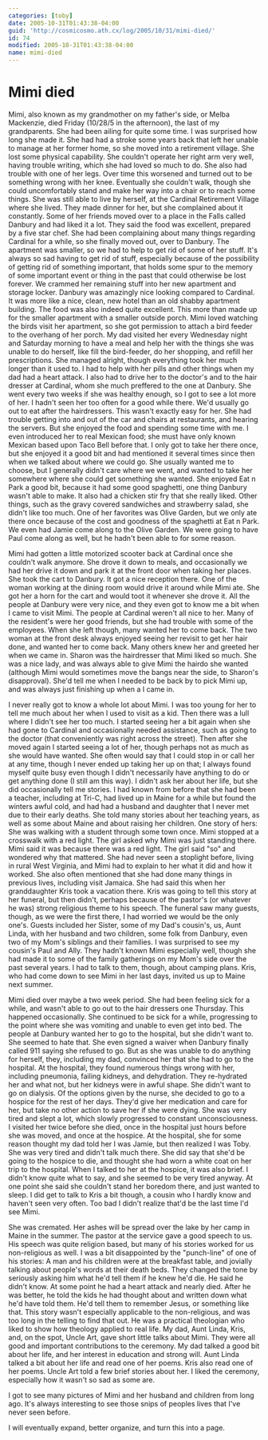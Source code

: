 ```yaml
---
categories: [toby]
date: 2005-10-31T01:43:38-04:00
guid: 'http://cosmicosmo.ath.cx/log/2005/10/31/mimi-died/'
id: 74
modified: 2005-10-31T01:43:38-04:00
name: mimi-died
---
```


Mimi died
=========

Mimi, also known as my grandmother on my father's side, or Melba Mackenzie, died Friday (10/28/5 in the afternoon), the last of my grandparents.  She had been ailing for quite some time.  I was surprised how long she made it.  She had had a stroke some years back that left her unable to manage at her former home, so she moved into a retirement village.  She lost some physical capability.  She couldn't operate her right arm very well, having trouble writing, which she had loved so much to do.  She also had trouble with one of her legs.  Over time this worsened and turned out to be something wrong with her knee.  Eventually she couldn't walk, though she could uncomfortably stand and make her way into a chair or to reach some things.  She was still able to live by herself, at the Cardinal Retirement Village where she lived.  They made dinner for her, but she complained about it constantly.  Some of her friends moved over to a place in the Falls called Danbury and had liked it a lot.  They said the food was excellent, prepared by a five star chef.  She had been complaining about many things regarding Cardinal for a while, so she finally moved out, over to Danbury.  The apartment was smaller, so we had to help to get rid of some of her stuff.  It's always so sad having to get rid of stuff, especially because of the possibility of getting rid of something important, that holds some spur to the memory of some important event or thing in the past that could otherwise be lost forever.  We crammed her remaining stuff into her new apartment and storage locker.  Danbury was amazingly nice looking compared to Cardinal.  It was more like a nice, clean, new hotel than an old shabby apartment building.  The food was also indeed quite excellent.  This more than made up for the smaller apartment with a smaller outside porch.  Mimi loved watching the birds visit her apartment, so she got permission to attach a bird feeder to the overhang of her porch.  My dad visited her every Wednesday night and Saturday morning to have a meal and help her with the things she was unable to do herself, like fill the bird-feeder, do her shopping, and refill her prescriptions.  She managed alright, though everything took her much longer than it used to.  I had to help with her pills and other things when my dad had a heart attack.  I also had to drive her to the doctor's and to the hair dresser at Cardinal, whom she much preffered to the one at Danbury.  She went every two weeks if she was healthy enough, so I got to see a lot more of her.  I hadn't seen her too often for a good while there.  We'd usually go out to eat after the hairdressers.  This wasn't exactly easy for her.  She had trouble getting into and out of the car and chairs at restaurants, and hearing the servers.  But she enjoyed the food and spending some time with me.  I even introduced her to real Mexican food; she must have only known Mexican based upon Taco Bell before that.  I only got to take her there once, but she enjoyed it a good bit and had mentioned it several times since then when we talked about where we could go.  She usually wanted me to choose, but I generally didn't care where we went, and wanted to take her somewhere where she could get something she wanted.  She enjoyed Eat n Park a good bit, because it had some good spaghetti, one thing Danbury wasn't able to make.  It also had a chicken stir fry that she really liked.  Other things, such as the gravy covered sandwiches and strawberry salad, she didn't like too much.  One of her favorites was Olive Garden, but we only ate there once because of the cost and goodness of the spaghetti at Eat n Park.  We even had Jamie come along to the Olive Garden.  We were going to have Paul come along as well, but he hadn't been able to for some reason.

Mimi had gotten a little motorized scooter back at Cardinal once she couldn't walk anymore.  She drove it down to meals, and occasionally we had her drive it down and park it at the front door when taking her places.  She took the cart to Danbury.  It got a nice reception there.  One of the woman working at the dining room would drive it around while Mimi ate.  She got her a horn for the cart and would toot it whenever she drove it.  All the people at Danbury were very nice, and they even got to know me a bit when I came to visit Mimi.  The people at Cardinal weren't all nice to her.  Many of the resident's were her good friends, but she had trouble with some of the employees.  When she left though, many wanted her to come back.  The two woman at the front desk always enjoyed seeing her revisit to get her hair done, and wanted her to come back.  Many others knew her and greeted her when we came in.  Sharon was the hairdresser that Mimi liked so much.  She was a nice lady, and was always able to give Mimi the hairdo she wanted (although Mimi would sometimes move the bangs near the side, to Sharon's disapproval).  She'd tell me when I needed to be back by to pick Mimi up, and was always just finishing up when a I came in.

I never really got to know a whole lot about Mimi.  I was too young for her to tell me much about her when I used to visit as a kid.  Then there was a lull where I didn't see her too much.  I started seeing her a bit again when she had gone to Cardinal and occasionally needed assistance, such as going to the doctor (that conveniently was right across the street).  Then after she moved again I started seeing a lot of her, though perhaps not as much as she would have wanted.  She often would say that I could stop in or call her at any time, though I never ended up taking her up on that; I always found myself quite busy even though I didn't necessarily have anything to do or get anything done (I still am this way).  I didn't ask her about her life, but she did occasionally tell me stories.  I had known from before that she had been a teacher, including at Tri-C, had lived up in Maine for a while but found the winters awful cold, and had had a husband and daughter that I never met due to their early deaths.  She told many stories about her teaching years, as well as some about Maine and about raising her children.  One story of hers:
She was walking with a student through some town once.  Mimi stopped at a crosswalk with a red light.  The girl asked why Mimi was just standing there.  Mimi said it was because there was a red light.  The girl said "so" and wondered why that mattered.  She had never seen a stoplight before, living in rural West Virginia, and Mimi had to explain to her what it did and how it worked.
She also often mentioned that she had done many things in previous lives, including visit Jamaica.  She had said this when her granddaughter Kris took a vacation there.  Kris was going to tell this story at her funeral, but then didn't, perhaps because of the pastor's (or whatever he was) strong religious theme to his speech.  The funeral saw many guests, though, as we were the first there, I had worried we would be the only one's.  Guests included her Sister, some of my Dad's cousin's, us, Aunt Linda, with her husband and two children, some folk from Danbury, even two of my Mom's siblings and their families.  I was surprised to see my cousin's Paul and Ally.  They hadn't known Mimi especially well, though she had made it to some of the family gatherings on my Mom's side over the past several years.  I had to talk to them, though, about camping plans.  Kris, who had come down to see Mimi in her last days, invited us up to Maine next summer.

Mimi died over maybe a two week period.  She had been feeling sick for a while, and wasn't able to go out to the hair dressers one Thursday.  This happened occasionally.  She continued to be sick for a while, progressing to the point where she was vomiting and unable to even get into bed.  The people at Danbury wanted her to go to the hospital, but she didn't want to.  She seemed to hate that.  She even signed a waiver when Danbury finally called 911 saying she refused to go.  But as she was unable to do anything for herself, they, including my dad, convinced her that she had to go to the hospital.  At the hospital, they found numerous things wrong with her, including pneumonia, failing kidneys, and dehydration.  They re-hydrated her and what not, but her kidneys were in awful shape.  She didn't want to go on dialysis.  Of the options given by the nurse, she decided to go to a hospice for the rest of her days.  They'd give her medication and care for her, but take no other action to save her if she were dying.  She was very tired and slept a lot, which slowly progressed to constant unconsciousness.  I visited her twice before she died, once in the hospital just hours before she was moved, and once at the hospice.  At the hospital, she for some reason thought my dad told her I was Jamie, but then realized I was Toby.  She was very tired and didn't talk much there.  She did say that she'd be going to the hospice to die, and thought she had worn a white coat on her trip to the hospital.  When I talked to her at the hospice, it was also brief.  I didn't know quite what to say, and she seemed to be very tired anyway.  At one point she said she couldn't stand her boredom there, and just wanted to sleep.  I did get to talk to Kris a bit though, a cousin who I hardly know and haven't seen very often.  Too bad I didn't realize that'd be the last time I'd see Mimi.

She was cremated.  Her ashes will be spread over the lake by her camp in Maine in the summer.  The pastor at the service gave a good speech to us.  His speech was quite religion based, but many of his stories worked for us non-religious as well.  I was a bit disappointed by the "punch-line" of one of his stories:
A man and his children were at the breakfast table, and jovially talking about people's words at their death beds.  They changed the tone by seriously asking him what he'd tell them if he knew he'd die.  He said he didn't know.  At some point he had a heart attack and nearly died.  After he was better, he told the kids he had thought about and written down what he'd have told them.  He'd tell them to remember Jesus, or something like that.
This story wasn't especially applicable to the non-religious, and was too long in the telling to find that out.  He was a practical theologian who liked to show how theology applied to real life.  My dad, Aunt Linda, Kris, and, on the spot, Uncle Art, gave short little talks about Mimi.  They were all good and important contributions to the ceremony.  My dad talked a good bit about her life, and her interest in education and strong will.  Aunt Linda talked a bit about her life and read one of her poems.  Kris also read one of her poems.  Uncle Art told a few brief stories about her.  I liked the ceremony, especially how it wasn't so sad as some are.

I got to see many pictures of Mimi and her husband and children from long ago.  It's always interesting to see those snips of peoples lives that I've never seen before.

I will eventually expand, better organize, and turn this into a page.
